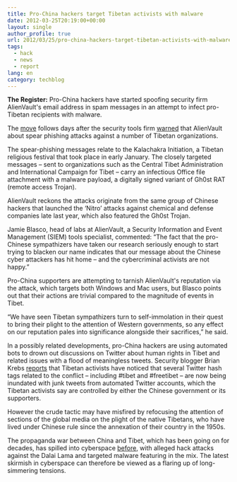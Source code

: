 ```yaml
---
title: Pro-China hackers target Tibetan activists with malware
date: 2012-03-25T20:19:00+00:00
layout: single
author_profile: true
url: 2012/03/25/pro-china-hackers-target-tibetan-activists-with-malware/
tags:
  - hack
  - news
  - report
lang: en
category: techblog
---
```

**The Register:** Pro-China hackers have started spoofing security firm AlienVault's email address in spam messages in an attempt to infect pro-Tibetan recipients with malware. 

The [move](http://labs.alienvault.com/labs/index.php/2012/alienvault-research-used-as-lure-in-targeted-attacks) follows days after the security tools firm [warned](http://labs.alienvault.com/labs/index.php/2012/targeted-attacks-against-tibet-organizations) that AlienVault about spear phishing attacks against a number of Tibetan organizations. 

The spear-phishing messages relate to the Kalachakra Initiation, a Tibetan religious festival that took place in early January. The closely targeted messages – sent to organizations such as the Central Tibet Administration and International Campaign for Tibet – carry an infectious Office file attachment with a malware payload, a digitally signed variant of Gh0st RAT (remote access Trojan). 

AlienVault reckons the attacks originate from the same group of Chinese hackers that launched the ‘Nitro’ attacks against chemical and defense companies late last year, which also featured the Gh0st Trojan. 

Jamie Blasco, head of labs at AlienVault, a Security Information and Event Management (SIEM) tools specialist, commented: “The fact that the pro-Chinese sympathizers have taken our research seriously enough to start trying to blacken our name indicates that our message about the Chinese cyber attackers has hit home – and the cybercriminal activists are not happy.” 

Pro-China supporters are attempting to tarnish AlienVault's reputation via the attack, which targets both Windows and Mac users, but Blasco points out that their actions are trivial compared to the magnitude of events in Tibet. 

“We have seen Tibetan sympathizers turn to self-immolation in their quest to bring their plight to the attention of Western governments, so any effect on our reputation pales into significance alongside their sacrifices,” he said. 

In a possibly related developments, pro-China hackers are using automated bots to drown out discussions on Twitter about human rights in Tibet and related issues with a flood of meaningless tweets. Security blogger Brian Krebs [reports](http://krebsonsecurity.com/2012/03/twitter-bots-target-tibetan-protests) that Tibetan activists have noticed that several Twitter hash tags related to the conflict – including #tibet and #freetibet – are now being inundated with junk tweets from automated Twitter accounts, which the Tibetan activists say are controlled by either the Chinese government or its supporters. 

However the crude tactic may have misfired by refocusing the attention of sections of the global media on the plight of the native Tibetans, who have lived under Chinese rule since the annexation of their country in the 1950s. 

The propaganda war between China and Tibet, which has been going on for decades, has spilled into cyberspace [before](http://www.theregister.co.uk/2012/03/13/china_weibo_censorship/), with alleged hack attacks against the Dalai Lama and targeted malware featuring in the mix. The latest skirmish in cyberspace can therefore be viewed as a flaring up of long-simmering tensions.